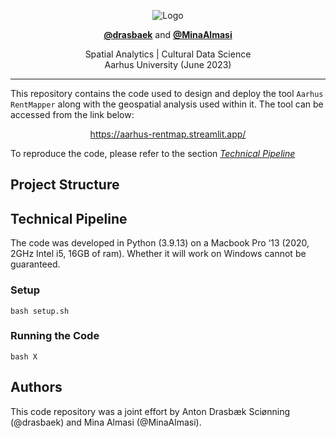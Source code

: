 <p align="center">
  <img src="https://github.com/MinaAlmasi/aarhus-rentmapper/blob/main/docs/logo.png" alt="Logo">
</p>


<p align="center">
  <strong><a href="https://github.com/drasbaek">@drasbaek</a></strong> and <strong><a href="https://github.com/MinaAlmasi">@MinaAlmasi</a></strong>
</p>

<p align="center">
  Spatial Analytics | Cultural Data Science <br>
  Aarhus University (June 2023) 
</p>

<hr>

This repository contains the code used to design and deploy the tool ```Aarhus RentMapper``` along with the geospatial analysis used within it. The tool can be accessed from the link below: 

<p align="center">
  <a href="https://aarhus-rentmap.streamlit.app/">https://aarhus-rentmap.streamlit.app/</a>
</p>


To reproduce the code, please refer to the section [*Technical Pipeline*](https://github.com/MinaAlmasi/aarhus-rentmapper/tree/main#technical-pipeline)

## Project Structure 

## Technical Pipeline
The code was developed in Python (3.9.13) on a Macbook Pro ‘13 (2020, 2GHz Intel i5, 16GB of ram). Whether it will work on Windows cannot be guaranteed. 

### Setup 
```
bash setup.sh
```

### Running the Code 
```
bash X
```

## Authors 
This code repository was a joint effort by Anton Drasbæk Sciønning (@drasbaek) and Mina Almasi (@MinaAlmasi). 